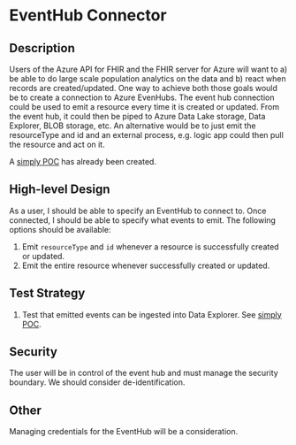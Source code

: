# EventHub Connector

## Description
Users of the Azure API for FHIR and the FHIR server for Azure will want to a) be able to do large scale population analytics on the data and b) react when records are created/updated. One way to achieve both those goals would be to create a connection to Azure EvenHubs. The event hub connection could be used to emit a resource every time it is created or updated. From the event hub, it could then be piped to Azure Data Lake storage, Data Explorer, BLOB storage, etc. An alternative would be to just emit the resourceType and id and an external process, e.g. logic app could then pull the resource and act on it.

A [simply POC](EvenHubConnectorDataExplorerPOC.md) has already been created.

## High-level Design
As a user, I should be able to specify an EventHub to connect to. Once connected, I should be able to specify what events to emit. The following options should be available:
1. Emit `resourceType` and `id` whenever a resource is successfully created or updated.
1. Emit the entire resource whenever successfully created or updated.

## Test Strategy

1. Test that emitted events can be ingested into Data Explorer. See [simply POC](EvenHubConnectorDataExplorerPOC).

## Security
The user will be in control of the event hub and must manage the security boundary. We should consider de-identification.

## Other
Managing credentials for the EventHub will be a consideration.